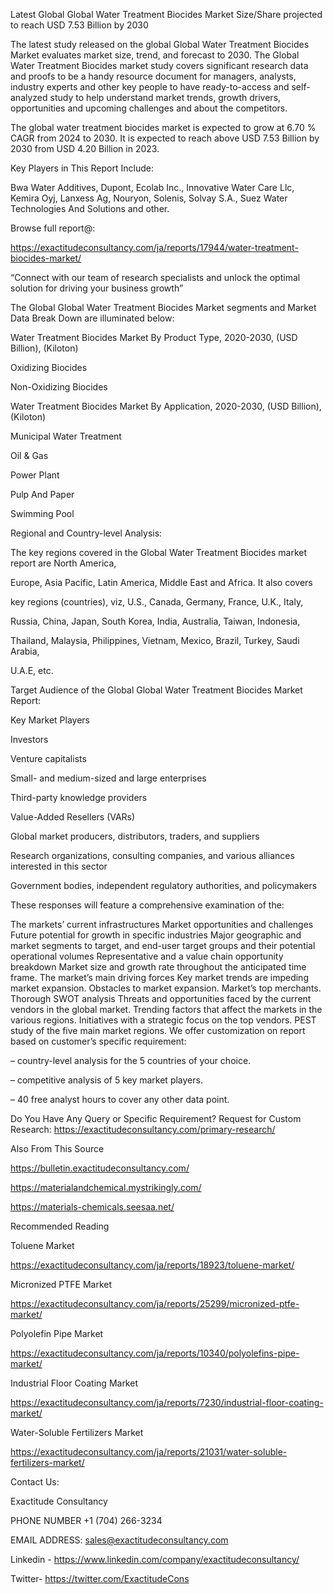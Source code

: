 Latest Global Global Water Treatment Biocides Market Size/Share projected to reach USD 7.53 Billion by 2030

The latest study released on the global Global Water Treatment Biocides Market evaluates market size, trend, and forecast to 2030. The Global Water Treatment Biocides market study covers significant research data and proofs to be a handy resource document for managers, analysts, industry experts and other key people to have ready-to-access and self-analyzed study to help understand market trends, growth drivers, opportunities and upcoming challenges and about the competitors.

The global water treatment biocides market is expected to grow at 6.70 % CAGR from 2024 to 2030. It is expected to reach above USD 7.53 Billion by 2030 from USD 4.20 Billion in 2023.

Key Players in This Report Include:

Bwa Water Additives, Dupont, Ecolab Inc., Innovative Water Care Llc, Kemira Oyj, Lanxess Ag, Nouryon, Solenis, Solvay S.A., Suez Water Technologies And Solutions and other.

Browse full report@:

https://exactitudeconsultancy.com/ja/reports/17944/water-treatment-biocides-market/

“Connect with our team of research specialists and unlock the optimal solution for driving your business growth”

The Global Global Water Treatment Biocides Market segments and Market Data Break Down are illuminated below:

Water Treatment Biocides Market By Product Type, 2020-2030, (USD Billion), (Kiloton)

Oxidizing Biocides

Non-Oxidizing Biocides

Water Treatment Biocides Market By Application, 2020-2030, (USD Billion), (Kiloton)

Municipal Water Treatment

Oil & Gas

Power Plant

Pulp And Paper

Swimming Pool

Regional and Country-level Analysis:

The key regions covered in the Global Water Treatment Biocides market report are North America,

Europe, Asia Pacific, Latin America, Middle East and Africa. It also covers

key regions (countries), viz, U.S., Canada, Germany, France, U.K., Italy,

Russia, China, Japan, South Korea, India, Australia, Taiwan, Indonesia,

Thailand, Malaysia, Philippines, Vietnam, Mexico, Brazil, Turkey, Saudi Arabia,

U.A.E, etc.

Target Audience of the Global Global Water Treatment Biocides Market Report:

Key Market Players

Investors

Venture capitalists

Small- and medium-sized and large enterprises

Third-party knowledge providers

Value-Added Resellers (VARs)

Global market producers, distributors, traders, and suppliers

Research organizations, consulting companies, and various alliances interested in this sector

Government bodies, independent regulatory authorities, and policymakers

These responses will feature a comprehensive examination of the:

The markets’ current infrastructures
Market opportunities and challenges
Future potential for growth in specific industries
Major geographic and market segments to target, and end-user target groups and their potential operational volumes
Representative and a value chain opportunity breakdown
Market size and growth rate throughout the anticipated time frame.
The market’s main driving forces
Key market trends are impeding market expansion.
Obstacles to market expansion.
Market’s top merchants.
Thorough SWOT analysis
Threats and opportunities faced by the current vendors in the global market.
Trending factors that affect the markets in the various regions.
Initiatives with a strategic focus on the top vendors.
PEST study of the five main market regions.
We offer customization on report based on customer’s specific requirement:

– country-level analysis for the 5 countries of your choice.

– competitive analysis of 5 key market players.

– 40 free analyst hours to cover any other data point.

Do You Have Any Query or Specific Requirement? Request for Custom Research: https://exactitudeconsultancy.com/primary-research/

Also From This Source

https://bulletin.exactitudeconsultancy.com/

https://materialandchemical.mystrikingly.com/

https://materials-chemicals.seesaa.net/

Recommended Reading

Toluene Market

https://exactitudeconsultancy.com/ja/reports/18923/toluene-market/

Micronized PTFE Market

https://exactitudeconsultancy.com/ja/reports/25299/micronized-ptfe-market/

Polyolefin Pipe Market

https://exactitudeconsultancy.com/ja/reports/10340/polyolefins-pipe-market/

Industrial Floor Coating Market

https://exactitudeconsultancy.com/ja/reports/7230/industrial-floor-coating-market/

Water-Soluble Fertilizers Market

https://exactitudeconsultancy.com/ja/reports/21031/water-soluble-fertilizers-market/

Contact Us:

Exactitude Consultancy

PHONE NUMBER +1 (704) 266-3234

EMAIL ADDRESS: sales@exactitudeconsultancy.com

Linkedin - https://www.linkedin.com/company/exactitudeconsultancy/

Twitter- https://twitter.com/ExactitudeCons

